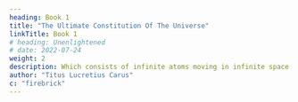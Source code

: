 ```yaml
---
heading: Book 1
title: "The Ultimate Constitution Of The Universe"
linkTitle: Book 1
# heading: Unenlightened
# date: 2022-07-24
weight: 2
description: Which consists of infinite atoms moving in infinite space
author: "Titus Lucretius Carus"
c: "firebrick"
---
```





